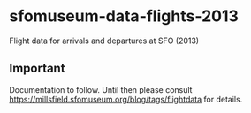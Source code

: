 # sfomuseum-data-flights-2013

Flight data for arrivals and departures at SFO (2013)

## Important

Documentation to follow. Until then please consult https://millsfield.sfomuseum.org/blog/tags/flightdata for details.
